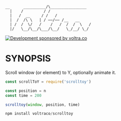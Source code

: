 ```
__      __________/\________________
  |    /         / /
  |   /  __     / /   /
  |  /  /\ \   | / ——/—— /__   __
  | /  /  \/   /    /   /  /  /  \   /
  |/   \__/\__/\___/\__/   \_/__/ \_/
```

[![Development sponsored by voltra.co](https://img.shields.io/badge/Development%20sponsored%20by-Voltra.co-yellow.svg)](https://voltra.co/)

# SYNOPSIS
Scroll window (or element) to Y, optionally animate it.

```js
const scrollToY = require('scrolltoy')

const position = n
const time = 200

scrolltoy(window, position, time)
```

```js
npm install voltraco/scrolltoy
```
